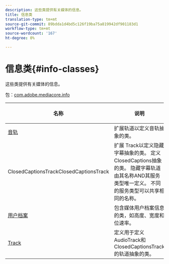 ```yaml
---
description: 这些类提供有关媒体的信息。
title: 信息类
translation-type: tm+mt
source-git-commit: 89bdda1d4bd5c126f19ba75a819942df901183d1
workflow-type: tm+mt
source-wordcount: '167'
ht-degree: 0%

---
```



# 信息类{#info-classes}

这些类提供有关媒体的信息。

包：[com.adobe.mediacore.info](https://help.adobe.com/en_US/primetime/api/psdk/javadoc_1.4/com/adobe/mediacore/info/package-summary.html)

<table frame="all" colsep="1" rowsep="1" id="table_BC74F0C72F7C443B92C9B28750D812A6"> 
 <thead> 
  <tr rowsep="1"> 
   <th colname="1" class="entry"> <p>名称 </p> </th> 
   <th colname="2" class="entry"> <p>说明 </p> </th> 
  </tr> 
 </thead>
 <tbody> 
  <tr rowsep="1"> 
   <td colname="1"><span class="codeph"><a href="https://help.adobe.com/en_US/primetime/api/psdk/javadoc_1.4/com/adobe/mediacore/info/AudioTrack.html" format="html" scope="external"> 音轨</a></span></td> 
   <td colname="2">扩展<span class="codeph">轨道</span>以定义音轨抽象的类。 </td> 
  </tr> 
  <tr rowsep="1"> 
   <td colname="1"><span class="codeph"><a href="https://help.adobe.com/en_US/primetime/api/psdk/javadoc_1.4/com/adobe/mediacore/info/ClosedCaptionsTrack.html" format="html" scope="external"> </a> 
   ClosedCaptionsTrackClosedCaptionsTrack</span> </td> 
   <td colname="2">扩展<span class="codeph"> Track</span>以定义隐藏字幕抽象的类。 定义<span class="codeph"> ClosedCaptions</span>抽象的类。 隐藏字幕轨道由其名称AND其服务类型唯一定义。 不同的服务类型可以共享相同的名称。</td> 
  </tr> 
  <tr rowsep="1"> 
   <td colname="1"><span class="codeph"><a href="https://help.adobe.com/en_US/primetime/api/psdk/javadoc_1.4/com/adobe/mediacore/info/Profile.html" format="html" scope="external"> 用户档案</a> </span></td> 
   <td colname="2"> 包含媒体用户档案信息的类，如高度、宽度和位速率。 </td> 
  </tr> 
  <tr rowsep="0"> 
   <td colname="1"><span class="codeph"><a href="https://help.adobe.com/en_US/primetime/api/psdk/javadoc_1.4/com/adobe/mediacore/info/Track.html" format="html" scope="external"> Track</a> </span></td> 
   <td colname="2">定义用于定义<span class="codeph"> AudioTrack</span>和<span class="codeph"> ClosedCaptionsTrack</span>的轨道抽象的类。 </td> 
  </tr>
 </tbody>
</table>